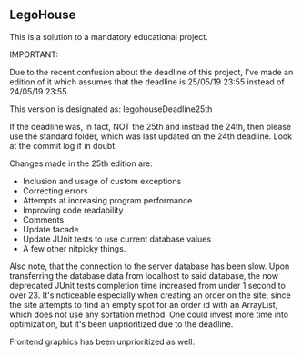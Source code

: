 ## LegoHouse

This is a solution to a mandatory educational project. 

IMPORTANT:

Due to the recent confusion about the deadline of this project, I've made an edition of it which assumes that the deadline is 25/05/19 23:55 instead of 24/05/19 23:55.

This version is designated as: legohouseDeadline25th

If the deadline was, in fact, NOT the 25th and instead the 24th, then please use the standard folder, which was last updated on the 24th deadline. Look at the commit log if in doubt.


Changes made in the 25th edition are:

* Inclusion and usage of custom exceptions
* Correcting errors
* Attempts at increasing program performance
* Improving code readability
* Comments
* Update facade
* Update JUnit tests to use current database values
* A few other nitpicky things.

Also note, that the connection to the server database has been slow. Upon transferring the database data from localhost to said database, the now deprecated JUnit tests completion time increased from under 1 second to over 23. It's noticeable especially when creating an order on the site, since the site attempts to find an empty spot for an order id with an ArrayList, which does not use any sortation method. One could invest more time into optimization, but it's been unprioritized due to the deadline.

Frontend graphics has been unprioritized as well. 




